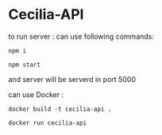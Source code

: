 # Cecilia-API

to run server :
can use following commands:

`npm i`

`npm start`

and server will be serverd in port 5000

can use Docker :

`docker build -t cecilia-api .`

`docker run cecilia-api`
